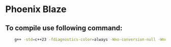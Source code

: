 # Phoenix Blaze

## To compile use following command:
```bash
    g++ -std=c++23 -fdiagnostics-color=always -Wno-conversion-null -Wno-pointer-arith -Wpedantic -Ofast -march=native -frename-registers -funroll-loops -g ${file} libs/* -o ${fileDirname}/${fileBasenameNoExtension} -I${workspaceFolder}/include -lGL -lGLU -lglfw -lX11 -lXrandr -fopenmp -lpthread -lXi -lGLEW -lglut -lassimp $(pkg-config --cflags --libs glib-2.0 gio-2.0)
```
